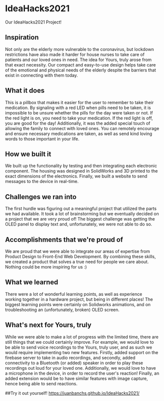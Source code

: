 # IdeaHacks2021
Our IdeaHacks2021 Project!

## Inspiration
Not only are the elderly more vulnerable to the coronavirus, but lockdown restrictions have also made it harder for house nurses to take care of patients and our loved ones in need. The idea for Yours, truly arose from that exact necessity. Our compact and easy-to-use design helps take care of the emotional and physical needs of the elderly despite the barriers that exist in connecting with them today.

## What it does
This is a pillbox that makes it easier for the user to remember to take their medication. By signaling with a red LED when pills need to be taken, it is impossible to be unsure whether the pills for the day were taken or not. If the red light is on, you need to take your medication. If the red light is off, you are good for the day! Additionally, it was the added special touch of allowing the family to connect with loved ones. You can remotely encourage and ensure necessary medications are taken, as well as send kind loving words to those important in your life.

## How we built it
We built up the functionality by testing and then integrating each electronic component. The housing was designed in SolidWorks and 3D printed to the exact dimensions of the electronics. Finally, we built a website to send messages to the device in real-time.

## Challenges we ran into
The first hurdle was figuring out a meaningful project that utilized the parts we had available. It took a lot of brainstorming but we eventually decided on a project that we are very proud of! The biggest challenge was getting the OLED panel to display text and, unfortunately, we were not able to do so.

## Accomplishments that we're proud of
We are proud that we were able to integrate our areas of expertise from Product Design to Front-End Web Development. By combining these skills, we created a product that solves a true need for people we care about. Nothing could be more inspiring for us :)

## What we learned
There were a lot of wonderful learning points, as well as experience working together in a hardware project, but being in different places! The biggest learning points were certainly on Solidworks animations, and on troubleshooting an (unfortunately, broken) OLED screen.

## What's next for Yours, truly
While we were able to make a lot of progress with the limited time, there are still things that we could certainly improve. For example, we would love to be able to send voice recordings to the Yours, truly user, and as such we would require implementing two new features. Firstly, added support on the firebase server to take in audio recordings, and secondly, added connectivity to a Bluetooth (or added) speaker in order to play these recordings out loud for your loved one. Additionally, we would love to have a microphone in the device, in order to record the user's reaction! Finally, an added extension would be to have similar features with image capture, hence being able to send reactions.

##Try it out yourself!
https://juanbanchs.github.io/IdeaHacks2021/
